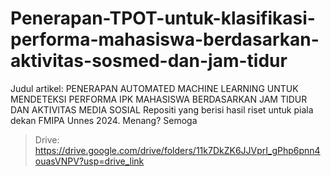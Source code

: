 # Penerapan-TPOT-untuk-klasifikasi-performa-mahasiswa-berdasarkan-aktivitas-sosmed-dan-jam-tidur
Judul artikel: PENERAPAN AUTOMATED MACHINE LEARNING UNTUK MENDETEKSI PERFORMA IPK MAHASISWA BERDASARKAN JAM TIDUR DAN AKTIVITAS MEDIA SOSIAL
Repositi yang berisi hasil riset untuk piala dekan FMIPA Unnes 2024. Menang? Semoga
> Drive: https://drive.google.com/drive/folders/11k7DkZK6JJVprI_gPhp6pnn4ouasVNPV?usp=drive_link
